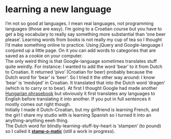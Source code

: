 <!--
  id: 335
  date: 2009-02-19T12:23:00
  modified: 2012-07-03T15:57:51
  slug: learning-a-new-language
  type: post
  excerpt: <p>I&#8217;m not so good at languages. I mean real languages, not programming languages (those are easy). I&#8217;m going to a Croatian course but you have to get a big vocabulary to really say something more substantial than &#8216;one beer please&#8217;. Learning words from books is not really my cup of tea so I thought I&#8217;d [&hellip;]</p>
  categories: code, Javascript, jQuery
  tags: Dutch
  inCv: 
  inPortfolio: 
  dateFrom: 
  dateTo: 
-->

# learning a new language

<p>I&#8217;m not so good at languages. I mean real languages, not programming languages (those are easy). I&#8217;m going to a Croatian course but you have to get a big vocabulary to really say something more substantial than &#8216;one beer please&#8217;. Learning words from books is not really my cup of tea so I thought I&#8217;d make something online to practice. Using jQuery and Google-language I conjured up a little page. On it you can add words to categories that are saved as a cookie on your computer.<br />The only weird thing is that Google-language sometimes translates stuff quite weirdly. For instance: I wanted to add the word &#8216;bear&#8217; to it from Dutch to Croatian. It returned &#8216;pivo&#8217; (Croatian for beer) probably because the Dutch word for &#8216;bear&#8217; is &#8216;beer&#8217;. So I tried it the other way around: I know &#8216;bear&#8217; is &#8216;medvjed&#8217; in Croatian. It translated that into the Dutch word &#8216;dragen&#8217; (which is to carry or to bear). At first I thought Google had made another <a href="http://www.youtube.com/watch?v=2YYM209GJoE&#038;NR=1">Hungarian phrasebook</a> but obviously it first translates any languages to English before translating it into another. If you put in full sentences it mostly comes out right though.<br />
Initially I made it Dutch-Croatian, but my girlfriend is learning French, and the girl I share my studio with is learning Spanish so I turned it into an anything-anything eeeh thing.<br />
The Dutch word for blindly-learning-stuff-by-heart is &#8216;stampen&#8217; (to pound) so I called it <a href="http://stampomatic.ronvalstar.nl/" style="font-weight:bold;font-size:13px;">stamp-o-matic</a> (still a work in progress).</p>